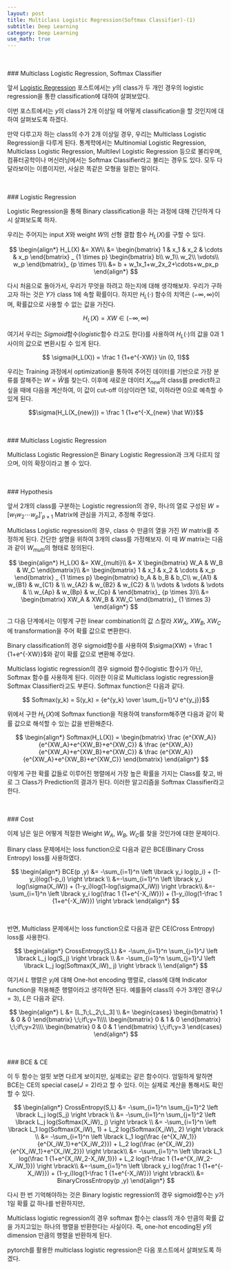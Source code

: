 ```yaml
---
layout: post
title: Multiclass Logistic Regression(Softmax Classifier)-(1)
subtitle: Deep Learning
category: Deep Learning
use_math: true
---
```


<br>
<br>
### Multiclass Logistic Regression, Softmax Classifier

앞서 [Logistic Regression](https://kjhov195.github.io/2020-01-04-logistic_classification/) 포스트에서는 $y$의 class가 두 개인 경우의 logistic regression을 통한 classification에 대하여 살펴보았다.

이번 포스트에서는 $y$의 class가 2개 이상일 때 어떻게 classification을 할 것인지에 대하여 살펴보도록 하겠다.

만약 다루고자 하는 class의 수가 2개 이상일 경우, 우리는 Multiclass Logistic Regression을 다루게 된다. 통계학에서는 Multinomial Logistic Regression, Multiclass Logistic Regression, Multilevl Logistic Regression 등으로 불리우며, 컴퓨터공학이나 머신러닝에서는 Softmax Classifier라고 불리는 경우도 있다. 모두 다 달라보이는 이름이지만, 사실은 똑같은 모형을 일컫는 말이다.

<br>
<br>
### Logistic Regression

Logistic Regression을 통해 Binary classification을 하는 과정에 대해 간단하게 다시 살펴보도록 하자.

우리는 주어지는 input $X$와 weight $W$의 선형 결합 함수 $H_L(X)$를 구할 수 있다.

$$
\begin{align*}
H_L(X) &= XW\\
&=
\begin{bmatrix}
1 & x_1 & x_2 & \cdots & x_p
\end{bmatrix}
_ {1 \times p}
\begin{bmatrix}
b\\
w_1\\
w_2\\
\vdots\\
w_p
\end{bmatrix}_ {p \times 1}\\
&= b + w_1x_1+w_2x_2+\cdots+w_px_p
\end{align*}
$$

다시 처음으로 돌아가서, 우리가 무엇을 하려고 하는지에 대해 생각해보자. 우리가 구하고자 하는 것은 $Y$가 class 1에 속할 확률이다. 하지만 $H_L(\cdot)$ 함수의 치역은 $(-\infty, \infty)$이며, 확률값으로 사용할 수 없는 값을 가진다.

$$ H_L(X) = XW \in (-\infty, \infty)$$

여기서 우리는 $Sigmoid$함수($logistic$함수 라고도 한다)를 사용하여 $H_L(\cdot)$의 값을 0과 1사이의 값으로 변환시킬 수 있게 된다.

$$ \sigma(H_L(X)) = \frac 1 {1+e^{-XW}} \in (0, 1)$$

우리는 Training 과정에서 optimization을 통하여 주어진 데이터를 기반으로 가장 분류를 잘해주는 $W= \hat W$를 찾는다. 이후에 새로운 데이터 $X_{new}$의 class를 predict하고 싶을 때에 다음을 계산하여, 이 값이 cut-off 이상이라면 1로, 이하라면 0으로 예측할 수 있게 된다.

$$\sigma(H_L(X_{new})) = \frac 1 {1+e^{-X_{new} \hat W}}$$


<br>
<br>
### Multiclass Logistic Regression

Multiclass Logistic Regression은 Binary Logistic Regression과 크게 다르지 않으며, 이의 확장이라고 볼 수 있다.

<br>
<br>
### Hypothesis

앞서 2개의 class를 구분하는 Logistic regression의 경우, 하나의 열로 구성된 $W = [w_1 w_2 \cdots w_p]'_ {p \times 1}$ Matrix에 관심을 가지고, 추정해 주었다.

Multiclass Logistic regression의 경우, class 수 만큼의 열을 가진 $W$ matrix를 추정하게 된다. 간단한 설명을 위하여 3개의 class를 가정해보자. 이 때 $W$ matrix는 다음과 같이 $W_{multi}$의 형태로 정의된다.

$$
\begin{align*}
H_L(X) &= XW_{multi}\\
&= X \begin{bmatrix}
W_A & W_B & W_C
\end{bmatrix}\\
&=
\begin{bmatrix}
1 & x_1 & x_2 & \cdots & x_p
\end{bmatrix}
_ {1 \times p}
\begin{bmatrix}
b_A & b_B & b_C\\
w_{A1} & w_{B1} & w_{C1} & \\
w_{A2} & w_{B2} & w_{C2} & \\
\vdots & \vdots & \vdots & \\
w_{Ap} & w_{Bp} & w_{Cp} &
\end{bmatrix}_ {p \times 3}\\
&= \begin{bmatrix}
XW_A & XW_B & XW_C
\end{bmatrix}_ {1 \times 3}
\end{align*}
$$

그 다음 단계에서는 이렇게 구한 linear combination의 값 스칼라 $XW_A$, $XW_B$, $XW_C$에 transformation을 주어 확률 값으로 변환한다.

Binary classification의 경우 sigmoid함수를 사용하여 $\sigma(XW) = \frac 1 {1+e^{-XW}}$와 같이 확률 값으로 변환해 주었다.

Multiclass logistic regression의 경우 sigmoid 함수(logistic 함수)가 아닌, Softmax 함수를 사용하게 된다. 이러한 이유로 Multiclass logistic regression을 Softmax Classifier라고도 부른다. Softmax function은 다음과 같다.

$$ Softmax(y_k) = S(y_k) = {e^{y_k} \over \sum_{j=1}^J e^{y_j}}$$

위에서 구한 $H_L(X)$에 Softmax function을 적용하여 transform해주면 다음과 같이 확률 값으로 해석할 수 있는 값을 반환해준다.

$$
\begin{align*}
Softmax(H_L(X)) =  
\begin{bmatrix}
\frac {e^{XW_A}} {e^{XW_A}+e^{XW_B}+e^{XW_C}} &
\frac {e^{XW_A}} {e^{XW_A}+e^{XW_B}+e^{XW_C}} &
\frac {e^{XW_A}} {e^{XW_A}+e^{XW_B}+e^{XW_C}}
\end{bmatrix}
\end{align*}
$$

이렇게 구한 확률 값들로 이루어진 행렬에서 가장 높은 확률을 가지는 Class를 찾고, 바로 그 Class가 Prediction의 결과가 된다. 이러한 알고리즘을 Softmax Classifier라고 한다.

<br>
<br>
### Cost

이제 남은 일은 어떻게 적절한 Weight $W_A$, $W_B$, $W_C$를 찾을 것인가에 대한 문제이다.

Binary class 문제에서는 loss function으로 다음과 같은 BCE(Binary Cross Entropy) loss를 사용하였다.

$$
\begin{align*}
BCE(p ,y) &=
-\sum_{i=1}^n \left \lbrack y_i log(p_i) + (1-y_i)log(1-p_i) \right \rbrack \\
&=-\sum_{i=1}^n \left \lbrack y_i log(\sigma(X_iW)) + (1-y_i)log(1-log(\sigma(X_iW)) \right \rbrack\\
&=-\sum_{i=1}^n \left \lbrack y_i log(\frac 1 {1+e^{-X_iW}}) + (1-y_i)log(1-\frac 1 {1+e^{-X_iW}}) \right \rbrack
\end{align*}
$$

<br>

반면, Multiclass 문제에서는 loss function으로 다음과 같은 CE(Cross Entropy) loss를 사용한다.


$$
\begin{align*}
CrossEntropy(S,L) &=
-\sum_{i=1}^n \sum_{j=1}^J \left \lbrack L_j log(S_j) \right \rbrack \\
&= -\sum_{i=1}^n \sum_{j=1}^J \left \lbrack L_j log(Softmax(X_iW)_ j) \right \rbrack \\
\end{align*}
$$

여기서 $L$ 행렬은 $y_i$에 대해 One-hot encoding 행렬로, class에 대해 Indicator function을 적용해준 행렬이라고 생각하면 된다. 예를들어 class의 수가 3개인 경우($J=3$), $L$은 다음과 같다.

$$
\begin{align*}
L &= [L_1\;L_2\;L_3] \\
&=
\begin{cases}
\begin{bmatrix}
1 & 0 & 0
\end{bmatrix}
\;\;if\;y=1\\\\
\begin{bmatrix}
0 & 1 & 0
\end{bmatrix}
\;\;if\;y=2\\\\
\begin{bmatrix}
0 & 0 & 1
\end{bmatrix}
\;\;if\;y=3
\end{cases}
\end{align*}
$$

<br>
<br>
### BCE & CE

이 두 함수는 얼핏 보면 다르게 보이지만, 실제로는 같은 함수이다. 엄밀하게 말하면 BCE는 CE의 special case($J=2$)라고 할 수 있다. 이는 실제로 계산을 통해서도 확인할 수 있다.

$$
\begin{align*}
CrossEntropy(S,L) &=
-\sum_{i=1}^n \sum_{j=1}^2 \left \lbrack L_j log(S_j) \right \rbrack \\
&= -\sum_{i=1}^n \sum_{j=1}^2 \left \lbrack L_j log(Softmax(X_iW)_ j) \right \rbrack \\
&= -\sum_{i=1}^n \left \lbrack L_1 log(Softmax(X_iW)_ 1) + L_2 log(Softmax(X_iW)_ 2) \right \rbrack \\
&= -\sum_{i=1}^n \left \lbrack L_1 log(\frac {e^{X_iW_1}} {e^{X_iW_1}+e^{X_iW_2}}) + L_2 log(\frac {e^{X_iW_2}} {e^{X_iW_1}+e^{X_iW_2}}) \right \rbrack\\
&= -\sum_{i=1}^n \left \lbrack L_1 log(\frac 1 {1+e^{X_iW_2-X_iW_1}}) + L_2 log(1-\frac 1 {1+e^{X_iW_2-X_iW_1}}) \right \rbrack\\
&=-\sum_{i=1}^n \left \lbrack y_i log(\frac 1 {1+e^{-X_iW}}) + (1-y_i)log(1-\frac 1 {1+e^{-X_iW}}) \right \rbrack\\
&= BinaryCrossEntropy(p ,y)
\end{align*}
$$

다시 한 번 기억해야하는 것은 Binary logistic regression의 경우 sigmoid함수는 $y$가 1일 확률 값 하나를 반환하지만,

Multiclass logistic regression의 경우 softmax 함수는 class의 개수 만큼의 확률 값을 가지고있는 하나의 행렬을 반환한다는 사실이다. 즉, one-hot encoding된 $y$의 dimension 만큼의 행렬을 반환하게 된다.

pytorch를 활용한 multiclass logistic regression은 다음 포스트에서 살펴보도록 하겠다.

<br>
<br>
